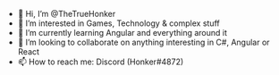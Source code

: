 - 👋 Hi, I’m @TheTrueHonker
- 👀 I’m interested in Games, Technology & complex stuff
- 🌱 I’m currently learning Angular and everything around it
- 💞️ I’m looking to collaborate on anything interesting in C#, Angular or React
- 📫 How to reach me: Discord (Honker#4872)

<!---
TheTrueHonker/TheTrueHonker is a ✨ special ✨ repository because its `README.md` (this file) appears on your GitHub profile.
You can click the Preview link to take a look at your changes.
--->
